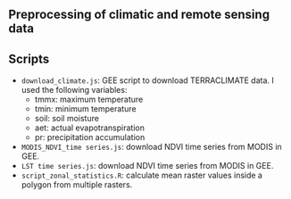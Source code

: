 ## Preprocessing of climatic and remote sensing data

## Scripts
- `download_climate.js`: GEE script to download TERRACLIMATE data. I used the following variables:
    - tmmx: maximum temperature
    - tmin: minimum temperature
    - soil: soil moisture
    - aet: actual evapotranspiration
    - pr: precipitation accumulation
- `MODIS_NDVI_time series.js`: download NDVI time series from MODIS in GEE. 
- `LST time series.js`: download NDVI time series from MODIS in GEE. 
- `script_zonal_statistics.R`: calculate mean raster values inside a polygon from multiple rasters.
